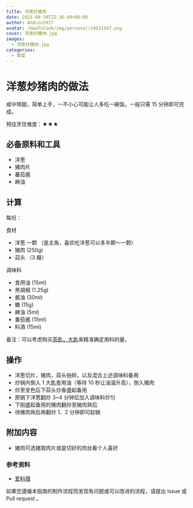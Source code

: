 ```yaml
---
title: 洋葱炒猪肉
date: 2025-08-30T22:36:49+08:00
author: Anduin2017
avatar: /HowToCook/img/personal/19531547.png
cover: 洋葱炒猪肉.jpg
images:
  - 洋葱炒猪肉.jpg
categories:
  - 荤菜
---
```


# 洋葱炒猪肉的做法

咸中带甜，简单上手，一不小心可能让人多吃一碗饭。一般只需 15 分钟即可完成。

预估烹饪难度：★★★

## 必备原料和工具

- 洋葱
- 猪肉片
- 蕃茄酱
- 麻油

## 计算

每份：

食材

- 洋葱 一颗 （是主角，喜欢吃洋葱可以多半颗～一颗）
- 猪肉 (250g)
- 蒜头 （3 瓣）

调味料

- 食用油 (15ml)
- 黑胡椒 (1.25g)
- 酱油 (30ml)
- 糖 (15g)
- 麻油 (5ml)
- 番茄酱 (15ml)
- 料酒 (15ml)

备注：可以考虑购买[茶匙，大匙](https://www.sohu.com/a/127293243_570657)来精准确定用料的量。

## 操作

- 洋葱切片，猪肉，蒜头拍碎，以及混合上述调味料备用
- 炒锅内倒入 1 大匙食用油（等待 10 秒让油温升高），倒入猪肉
- 炒至变色后下蒜头炒香盛起备用
- 原锅下洋葱翻炒 3~4 分钟后加入调味料炒匀
- 下刚盛起备用的猪肉翻炒至猪肉熟后
- 待猪肉熟后再翻炒 1、2 分钟即可起锅

## 附加内容

- 猪肉可选猪肩肉片或是切好的肉丝看个人喜好

### 参考资料

- [爱料理](https://icook.tw/)

如果您遵循本指南的制作流程而发现有问题或可以改进的流程，请提出 Issue 或 Pull request 。
